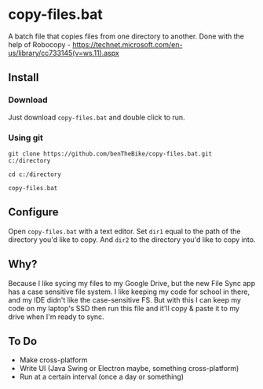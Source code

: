 # copy-files.bat
A batch file that copies files from one directory to another. Done with the help of Robocopy - https://technet.microsoft.com/en-us/library/cc733145(v=ws.11).aspx

## Install
### Download
Just download ```copy-files.bat``` and double click to run.
### Using git
```git clone https://github.com/benTheBike/copy-files.bat.git c:/directory```

```cd c:/directory```

```copy-files.bat```

## Configure
Open ```copy-files.bat``` with a text editor. Set ```dir1``` equal to the path of the directory you'd like to copy. And ```dir2``` to the directory you'd like to copy into.

## Why?
Because I like sycing my files to my Google Drive, but the new File Sync app has a case sensitive file system. I like keeping my code for school in there, and my IDE didn't like the case-sensitive FS. But with this I can keep my code on my laptop's SSD then run this file and it'll copy & paste it to my drive when I'm ready to sync.

## To Do
- Make cross-platform
- Write UI (Java Swing or Electron maybe, something cross-platform)
- Run at a certain interval (once a day or something)
